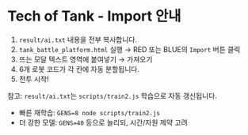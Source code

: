# Tech of Tank - Import 안내

1) `result/ai.txt` 내용을 전부 복사합니다.
2) `tank_battle_platform.html` 실행 → RED 또는 BLUE의 `Import` 버튼 클릭
3) 뜨는 모달 텍스트 영역에 붙여넣기 → 가져오기
4) 6개 로봇 코드가 각 칸에 자동 분할됩니다.
5) 전투 시작!

참고: `result/ai.txt`는 `scripts/train2.js` 학습으로 자동 갱신됩니다.
- 빠른 재학습: `GENS=8 node scripts/train2.js`
- 더 강한 모델: `GENS=40` 등으로 늘리되, 시간/자원 제약 고려
